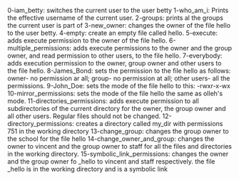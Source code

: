 0-iam_betty: switches the current user to the user betty
1-who_am_i: Prints the effective username of the current user.
2-groups: prints al the groups the current user is part of
3-new_owner: changes the owner of the file hello to the user betty.
4-empty: create an empty file called hello.
5-execute: adds execute permission to the owner of the file hello.
6-multiple_permissions: adds execute permissions to the owner and the group owner, and read permission to other users, to the file hello.
7-everybody: adds execution permission to the owner, group owner and other users to the file hello.
8-James_Bond: sets the permission to the file hello as follows: owner- no permission ar all; group- no permission at all; other users- all the permissions.
9-John_Doe: sets the mode of the file hello to this: -rwxr-x-wx
10-mirror_permissions: sets the mode of the file hello the same as olleh's mode.
11-directories_permissions: adds execute permission to all subdirectories of the current directory for the owner, the group owner and all other users. Regular files should not be changed.
12-directory_permissions: creates a directory called my_dir with permissions 751 in the working directory
13-change_group: changes the group owner to the school for the file hello
14-change_owner_and_group: changes the owner to vincent and the group owner to staff for all the files and directories in the working directory.
15-symbolic_link_permissions: changes the owner and the group owner fo _hello to vincent and staff respectively. the file _hello is in the working directory and is a symbolic link
